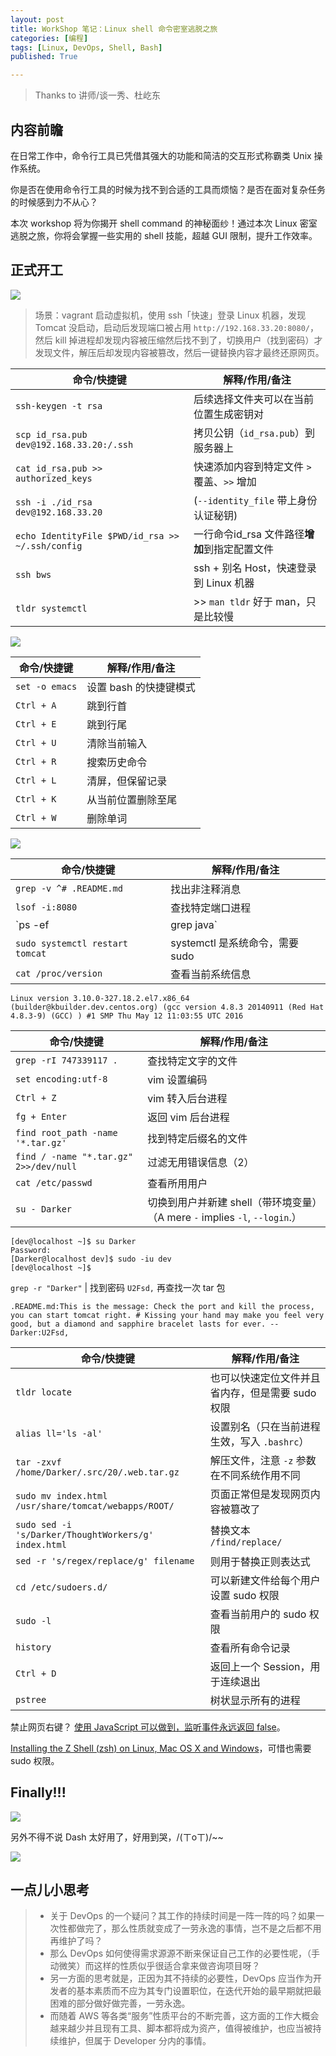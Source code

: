 ```yaml
---
layout: post
title: WorkShop 笔记：Linux shell 命令密室逃脱之旅
categories: [编程]
tags: [Linux, DevOps, Shell, Bash]
published: True

---
```


> Thanks to 讲师/谈一秀、杜屹东

## 内容前瞻

在日常工作中，命令行工具已凭借其强大的功能和简洁的交互形式称霸类 Unix 操作系统。

你是否在使用命令行工具的时候为找不到合适的工具而烦恼？是否在面对复杂任务的时候感到力不从心？

本次 workshop 将为你揭开 shell command 的神秘面纱！通过本次 Linux 密室逃脱之旅，你将会掌握一些实用的 shell 技能，超越 GUI 限制，提升工作效率。

## 正式开工

![](//o7mw3gkkh.qnssl.com/images/2016/1471433233240.png)

> 场景：vagrant 启动虚拟机，使用 ssh「快速」登录 Linux 机器，发现 Tomcat 没启动，启动后发现端口被占用 `http://192.168.33.20:8080/`，然后 kill 掉进程却发现内容被压缩然后找不到了，切换用户（找到密码）才发现文件，解压后却发现内容被篡改，然后一键替换内容才最终还原网页。

命令/快捷键 | 解释/作用/备注
-----------|--------------
`ssh-keygen -t rsa` | 后续选择文件夹可以在当前位置生成密钥对
`scp id_rsa.pub dev@192.168.33.20:/.ssh` | 拷贝公钥（`id_rsa.pub`）到服务器上
`cat id_rsa.pub >> authorized_keys` | 快速添加内容到特定文件 `>` 覆盖、`>>` 增加
`ssh -i ./id_rsa dev@192.168.33.20` | (`--identity_file` 带上身份认证秘钥)
`echo IdentityFile $PWD/id_rsa >> ~/.ssh/config` | 一行命令id_rsa 文件路径**增加**到指定配置文件
`ssh bws` | ssh + 别名 Host，快速登录到 Linux 机器
`tldr systemctl` | >> `man tldr` 好于 man，只是比较慢

![](//o7mw3gkkh.qnssl.com/images/2016/1471439210291.png)

命令/快捷键 | 解释/作用/备注
-----------|--------------
`set -o emacs` | 设置 bash 的快捷键模式
`Ctrl + A` | 跳到行首
`Ctrl + E` | 跳到行尾
`Ctrl + U` | 清除当前输入
`Ctrl + R` | 搜索历史命令
`Ctrl + L` | 清屏，但保留记录
`Ctrl + K` | 从当前位置删除至尾
`Ctrl + W` | 删除单词

![](//o7mw3gkkh.qnssl.com/images/2016/1471427513741.png)

命令/快捷键 | 解释/作用/备注
-----------|--------------
`grep -v ^# .README.md` | 找出非注释消息
`lsof -i:8080` | 查找特定端口进程
`ps -ef|grep java` | 查找特定程序进程
`sudo systemctl restart tomcat` | systemctl 是系统命令，需要 sudo
`cat /proc/version` | 查看当前系统信息

    Linux version 3.10.0-327.18.2.el7.x86_64 (builder@kbuilder.dev.centos.org) (gcc version 4.8.3 20140911 (Red Hat 4.8.3-9) (GCC) ) #1 SMP Thu May 12 11:03:55 UTC 2016


命令/快捷键 | 解释/作用/备注
-----------|--------------
`grep -rI 747339117 .` | 查找特定文字的文件
`set encoding:utf-8` | vim 设置编码
`Ctrl + Z` | vim 转入后台进程
`fg + Enter` | 返回 vim 后台进程
`find root_path -name '*.tar.gz'` | 找到特定后缀名的文件
`find / -name "*.tar.gz" 2>>/dev/null` | 过滤无用错误信息（2）
`cat /etc/passwd` | 查看所用用户
`su - Darker` | 切换到用户并新建 shell（带环境变量）（A mere `-` implies `-l`, `--login`.）

    [dev@localhost ~]$ su Darker
    Password:
    [Darker@localhost dev]$ sudo -iu dev
    [dev@localhost ~]$

`grep -r "Darker"` | 找到密码 `U2Fsd,` 再查找一次 tar 包

    .README.md:This is the message: Check the port and kill the process, you can start tomcat right. # Kissing your hand may make you feel very good, but a diamond and sapphire bracelet lasts for ever. -- Darker:U2Fsd,

命令/快捷键 | 解释/作用/备注
-----------|--------------
`tldr locate` | 也可以快速定位文件并且省内存，但是需要 sudo 权限
`alias ll='ls -al'` | 设置别名（只在当前进程生效，写入 `.bashrc`）
`tar -zxvf /home/Darker/.src/20/.web.tar.gz` | 解压文件，注意 `-z` 参数在不同系统作用不同
`sudo mv index.html /usr/share/tomcat/webapps/ROOT/` | 页面正常但是发现网页内容被篡改了
`sudo sed -i 's/Darker/ThoughtWorkers/g' index.html` | 替换文本 `/find/replace/`
`sed -r 's/regex/replace/g' filename` | 则用于替换正则表达式
`cd /etc/sudoers.d/` | 可以新建文件给每个用户设置 sudo 权限
`sudo -l` | 查看当前用户的 sudo 权限
`history` | 查看所有命令记录
`Ctrl + D` | 返回上一个 Session，用于连续退出
`pstree` | 树状显示所有的进程

禁止网页右键？ [使用 JavaScript 可以做到，监听事件永远返回 false](http://www.chhua.com/web-note2825)。

[Installing the Z Shell (zsh) on Linux, Mac OS X and Windows](https://gist.github.com/derhuerst/12a1558a4b408b3b2b6e)，可惜也需要 sudo 权限。

## Finally!!!

![](//o7mw3gkkh.qnssl.com/images/2016/1471432922494.png)

另外不得不说 Dash 太好用了，好用到哭，/(ㄒoㄒ)/~~

![](//o7mw3gkkh.qnssl.com/images/2016/1471440990555.png)

## 一点儿小思考

> - 关于 DevOps 的一个疑问？其工作的持续时间是一阵一阵的吗？如果一次性都做完了，那么性质就变成了一劳永逸的事情，岂不是之后都不用再维护了吗？
> - 那么 DevOps 如何使得需求源源不断来保证自己工作的必要性呢，（手动微笑）而这样的性质似乎很适合拿来做咨询项目呀？
> - 另一方面的思考就是，正因为其不持续的必要性，DevOps 应当作为开发者的基本素质而不应为其专门设置职位，在迭代开始的最早期就把最困难的部分做好做完善，一劳永逸。
> - 而随着 AWS 等各类“服务”性质平台的不断完善，这方面的工作大概会越来越少并且现有工具、脚本都将成为资产，值得被维护，也应当被持续维护，但属于 Developer 分内的事情。

